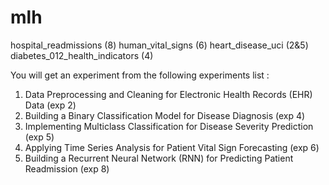 # mlh

hospital_readmissions (8)
human_vital_signs (6)
heart_disease_uci (2&5)
diabetes_012_health_indicators (4)


You will get an experiment from the following experiments list : 

1. Data Preprocessing and Cleaning for Electronic Health Records (EHR) Data (exp 2)
2. Building a Binary Classification Model for Disease Diagnosis (exp 4)
3. Implementing Multiclass Classification for Disease Severity Prediction (exp 5)
4. Applying Time Series Analysis for Patient Vital Sign Forecasting (exp 6)
5. Building a Recurrent Neural Network (RNN) for Predicting Patient Readmission (exp 8)
